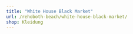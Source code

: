 ```yaml
---
title: "White House Black Market"
url: /rehoboth-beach/white-house-black-market/
shop: Kleidung
---
```

